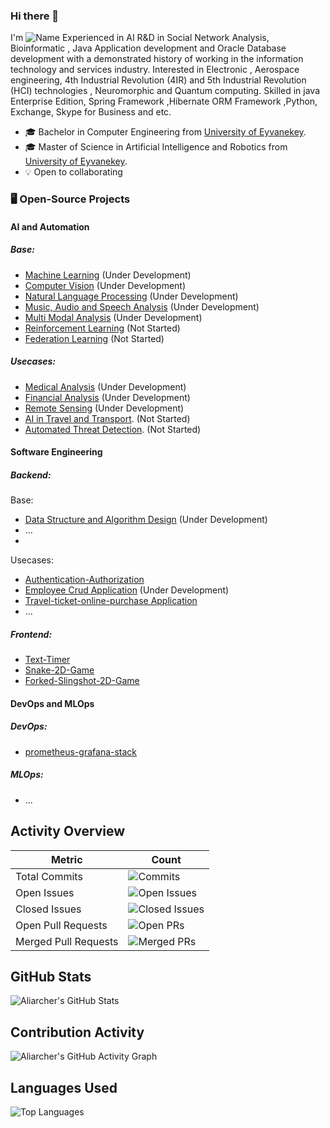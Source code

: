 ### Hi there 👋 
I'm
![Name](https://github.com/Aliarcher/Aliarcher/assets/53465519/1188697c-97c3-4eef-be73-842abbf4fe7e)
Experienced in AI R&D in Social Network Analysis, Bioinformatic , Java Application development and Oracle Database development  with a demonstrated history of working in the information technology and services industry. Interested in Electronic , Aerospace engineering, 4th Industrial Revolution (4IR) and 5th Industrial Revolution (HCI) technologies , Neuromorphic and Quantum computing. Skilled in java Enterprise Edition, Spring Framework ,Hibernate ORM Framework ,Python, Exchange, Skype for Business and etc.
* 🎓  Bachelor in Computer Engineering from [University of Eyvanekey](https://www.eyc.ac.ir/).
* 🎓  Master of Science in Artificial Intelligence and Robotics from [University of Eyvanekey](https://www.eyc.ac.ir/).
* 💡 Open to collaborating
### 🖥️ Open-Source Projects


 #### AI and Automation
   ##### Base:
   * [Machine Learning](https://github.com/Aliarcher/Machine-learning) (Under Development)
   * [Computer Vision](https://github.com/Aliarcher/Computer-Vision) (Under Development)
   * [Natural Language Processing](https://github.com/Aliarcher/Natural-Language-Processing) (Under Development)
   * [Music, Audio and Speech Analysis](https://github.com/Aliarcher/Music-Audio-Speech-Analysis) (Under Development)
   * [Multi Modal Analysis](https://github.com/Aliarcher/Multi-Modal-Analysis) (Under Development)
   * [Reinforcement Learning](https://github.com/Aliarcher/Reinforcement-Learning) (Not Started)
   * [Federation Learning](https://github.com/Aliarcher/Federation-Learning) (Not Started)
   ##### Usecases:    
   * [Medical Analysis](https://github.com/Aliarcher/Medical-Analysis) (Under Development)
   * [Financial Analysis](https://github.com/Aliarcher/Financial-Analysis) (Under Development)
   * [Remote Sensing](https://github.com/Aliarcher/Remote-Sensing) (Under Development)
   * [AI in Travel and Transport](https://github.com/Aliarcher/AI-in-Travel-and-Transport). (Not Started)
   * [Automated Threat Detection](https://github.com/Aliarcher/Automated-Threat-Detection). (Not Started)
 #### Software Engineering
   ##### Backend:
   Base:
   * [Data Structure and Algorithm Design](https://github.com/Aliarcher/Data-Structure-Algorithm-Design) (Under Development)
   * ...
   * 
   Usecases:
   * [Authentication-Authorization](https://github.com/Aliarcher/Authentication-Authorization) 
   * [Employee Crud Application](https://github.com/Aliarcher/Applications) (Under Development)
   * [Travel-ticket-online-purchase Application](https://github.com/Aliarcher/Travel-ticket-online-purchase-system)
   * ...
   ##### Frontend:
   * [Text-Timer](https://github.com/Aliarcher/Text-Timer)
   * [Snake-2D-Game](https://github.com/Aliarcher/Snake-2D-Game/tree/main)
   * [Forked-Slingshot-2D-Game](https://github.com/Aliarcher/Forked-Slingshot-2D-Game)
#### DevOps and MLOps
   ##### DevOps:
   * [prometheus-grafana-stack](https://github.com/Aliarcher/DevOps)
   ##### MLOps:
   * ...

## Activity Overview

| **Metric**           | **Count**                                                                            |
|----------------------|--------------------------------------------------------------------------------------|
| Total Commits        | ![Commits](https://img.shields.io/github/commit-activity/y/Aliarcher)                |
| Open Issues          | ![Open Issues](https://img.shields.io/github/issues/Aliarcher)                       |
| Closed Issues        | ![Closed Issues](https://img.shields.io/github/issues-closed/Aliarcher)              |
| Open Pull Requests   | ![Open PRs](https://img.shields.io/github/issues-pr/Aliarcher)                       |
| Merged Pull Requests | ![Merged PRs](https://img.shields.io/github/issues-pr-closed/Aliarcher)              |

## GitHub Stats

![Aliarcher's GitHub Stats](https://github-readme-stats.vercel.app/api?username=Aliarcher&show_icons=true&theme=radical)

## Contribution Activity

![Aliarcher's GitHub Activity Graph](https://activity-graph.herokuapp.com/graph?username=Aliarcher&theme=react-dark)

## Languages Used

![Top Languages](https://github-readme-stats.vercel.app/api/top-langs/?username=Aliarcher&layout=compact&theme=radical)
